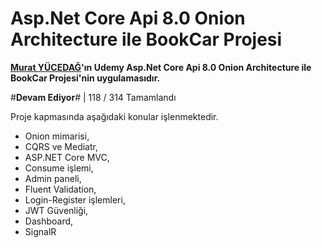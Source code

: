 # Asp.Net Core Api 8.0 Onion Architecture ile BookCar Projesi  

**[Murat YÜCEDAĞ](https://www.udemy.com/course/aspnet-core-api-8-onion-architecture-ile-bookcar-projesi/)'ın Udemy Asp.Net Core Api 8.0 Onion Architecture ile BookCar Projesi'nin uygulamasıdır.**  

#**Devam Ediyor**# |  118 / 314 Tamamlandı

Proje kapmasında aşağıdaki konular işlenmektedir.
- Onion mimarisi,  
- CQRS ve Mediatr,  
- ASP.NET Core MVC,  
- Consume işlemi,  
- Admin paneli,  
- Fluent Validation,  
- Login-Register işlemleri,  
- JWT Güvenliği,  
- Dashboard,  
- SignalR  


